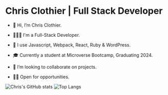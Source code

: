 # Chris Clothier | Full Stack Developer

- 👋 Hi, I’m Chris Clothier.
  
- 👨🏻‍💻 I'm a Full-Stack Developer.
  
- 👀 I use Javascript, Webpack, React, Ruby & WordPress.
  
- 🎓 Currently a student at Microverse Bootcamp, Graduating 2024.
  
- 🤲 I’m looking to collaborate on projects.
  
- 👷🏻 Open for opportunities.

![Chris's GitHub stats](https://github-readme-stats.vercel.app/api?username=crclothier&show_icons=true&theme=tokyonight)
![Top Langs](https://github-readme-stats.vercel.app/api/top-langs/?username=crclothier&layout=compact&theme=tokyonight)
